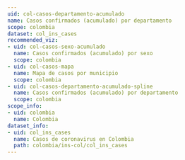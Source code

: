 ```yaml
---
uid: col-casos-departamento-acumulado
name: Casos confirmados (acumulado) por departamento
scope: colombia
dataset: col_ins_cases
recommended_viz:
- uid: col-casos-sexo-acumulado
  name: Casos confirmados (acumulado) por sexo
  scope: colombia
- uid: col-casos-mapa
  name: Mapa de casos por municipio
  scope: colombia
- uid: col-casos-departamento-acumulado-spline
  name: Casos confirmados (acumulado) por departamento
  scope: colombia
scope_info:
- uid: colombia
  name: Colombia
dataset_info:
- uid: col_ins_cases
  name: Casos de coronavirus en Colombia
  path: colombia/ins-col/col_ins_cases
---
```


